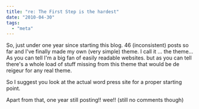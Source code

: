 ```yaml
---
title: "re: The First Step is the hardest"
date: "2010-04-30"
tags: 
  - "meta"
---
```


So, just under one year since starting this blog. 46 (inconsistent) posts so far and I've finally made my own (very simple) theme. I call it ... the theme... As you can tell I'm a big fan of easily readable websites. but as you can tell there's a whole load of stuff missing from this theme that would be de reigeur for any real theme.

So I suggest you look at the actual word press site for a proper starting point.

Apart from that, one year still posting!! wee!! (still no comments though)
